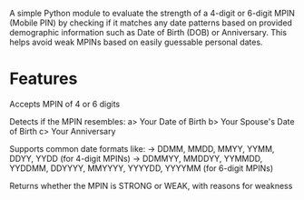 A simple Python module to evaluate the strength of a 4-digit or 6-digit MPIN (Mobile PIN) by checking if it matches any date patterns based on provided demographic information such as Date of Birth (DOB) or Anniversary. This helps avoid weak MPINs based on easily guessable personal dates.

# Features

Accepts MPIN of 4 or 6 digits

Detects if the MPIN resembles:
a> Your Date of Birth
b> Your Spouse's Date of Birth
c> Your Anniversary

Supports common date formats like:
-> DDMM, MMDD, MMYY, YYMM, DDYY, YYDD (for 4-digit MPINs)
-> DDMMYY, MMDDYY, YYMMDD, YYDDMM, DDYYYY, MMYYYY, YYYYDD, YYYYMM (for 6-digit MPINs)

Returns whether the MPIN is STRONG or WEAK, with reasons for weakness
